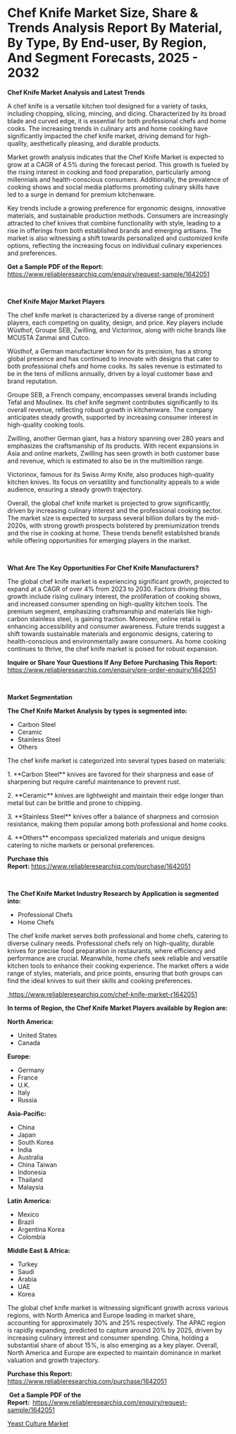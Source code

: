 <p><h1>Chef Knife Market Size, Share & Trends Analysis Report By Material, By Type, By End-user, By Region, And Segment Forecasts, 2025 - 2032</h1></p><p><strong>Chef Knife Market Analysis and Latest Trends</strong></p>
<p><p>A chef knife is a versatile kitchen tool designed for a variety of tasks, including chopping, slicing, mincing, and dicing. Characterized by its broad blade and curved edge, it is essential for both professional chefs and home cooks. The increasing trends in culinary arts and home cooking have significantly impacted the chef knife market, driving demand for high-quality, aesthetically pleasing, and durable products.</p><p>Market growth analysis indicates that the Chef Knife Market is expected to grow at a CAGR of 4.5% during the forecast period. This growth is fueled by the rising interest in cooking and food preparation, particularly among millennials and health-conscious consumers. Additionally, the prevalence of cooking shows and social media platforms promoting culinary skills have led to a surge in demand for premium kitchenware.</p><p>Key trends include a growing preference for ergonomic designs, innovative materials, and sustainable production methods. Consumers are increasingly attracted to chef knives that combine functionality with style, leading to a rise in offerings from both established brands and emerging artisans. The market is also witnessing a shift towards personalized and customized knife options, reflecting the increasing focus on individual culinary experiences and preferences.</p></p>
<p><strong>Get a Sample PDF of the Report:&nbsp;</strong> <a href="https://www.reliableresearchiq.com/enquiry/request-sample/1642051?utm_campaign=2209&utm_medium=2&utm_source=Github&utm_content=ia&utm_term=09022025&utm_id=chef-knife">https://www.reliableresearchiq.com/enquiry/request-sample/1642051</a></p>
<p>&nbsp;</p>
<p><strong>Chef Knife Major Market Players</strong></p>
<p><p>The chef knife market is characterized by a diverse range of prominent players, each competing on quality, design, and price. Key players include Wüsthof, Groupe SEB, Zwilling, and Victorinox, along with niche brands like MCUSTA Zanmai and Cutco. </p><p>Wüsthof, a German manufacturer known for its precision, has a strong global presence and has continued to innovate with designs that cater to both professional chefs and home cooks. Its sales revenue is estimated to be in the tens of millions annually, driven by a loyal customer base and brand reputation.</p><p>Groupe SEB, a French company, encompasses several brands including Tefal and Moulinex. Its chef knife segment contributes significantly to its overall revenue, reflecting robust growth in kitchenware. The company anticipates steady growth, supported by increasing consumer interest in high-quality cooking tools.</p><p>Zwilling, another German giant, has a history spanning over 280 years and emphasizes the craftsmanship of its products. With recent expansions in Asia and online markets, Zwilling has seen growth in both customer base and revenue, which is estimated to also be in the multimillion range.</p><p>Victorinox, famous for its Swiss Army Knife, also produces high-quality kitchen knives. Its focus on versatility and functionality appeals to a wide audience, ensuring a steady growth trajectory.</p><p>Overall, the global chef knife market is projected to grow significantly, driven by increasing culinary interest and the professional cooking sector. The market size is expected to surpass several billion dollars by the mid-2020s, with strong growth prospects bolstered by premiumization trends and the rise in cooking at home. These trends benefit established brands while offering opportunities for emerging players in the market.</p></p>
<p>&nbsp;</p>
<p><strong>What Are The Key Opportunities For Chef Knife Manufacturers?</strong></p>
<p><p>The global chef knife market is experiencing significant growth, projected to expand at a CAGR of over 4% from 2023 to 2030. Factors driving this growth include rising culinary interest, the proliferation of cooking shows, and increased consumer spending on high-quality kitchen tools. The premium segment, emphasizing craftsmanship and materials like high-carbon stainless steel, is gaining traction. Moreover, online retail is enhancing accessibility and consumer awareness. Future trends suggest a shift towards sustainable materials and ergonomic designs, catering to health-conscious and environmentally aware consumers. As home cooking continues to thrive, the chef knife market is poised for robust expansion.</p></p>
<p><strong>Inquire or Share Your Questions If Any Before Purchasing This Report:</strong> <a href="https://www.reliableresearchiq.com/enquiry/pre-order-enquiry/1642051?utm_campaign=2209&utm_medium=2&utm_source=Github&utm_content=ia&utm_term=09022025&utm_id=chef-knife">https://www.reliableresearchiq.com/enquiry/pre-order-enquiry/1642051</a></p>
<p>&nbsp;</p>
<p><strong>Market Segmentation</strong></p>
<p><strong>The Chef Knife Market Analysis by types is segmented into:</strong></p>
<p><ul><li>Carbon Steel</li><li>Ceramic</li><li>Stainless Steel</li><li>Others</li></ul></p>
<p><p>The chef knife market is categorized into several types based on materials: </p><p>1. **Carbon Steel** knives are favored for their sharpness and ease of sharpening but require careful maintenance to prevent rust.</p><p>2. **Ceramic** knives are lightweight and maintain their edge longer than metal but can be brittle and prone to chipping.</p><p>3. **Stainless Steel** knives offer a balance of sharpness and corrosion resistance, making them popular among both professional and home cooks.</p><p>4. **Others** encompass specialized materials and unique designs catering to niche markets or personal preferences.</p></p>
<p><strong>Purchase this Report:&nbsp;</strong><a href="https://www.reliableresearchiq.com/purchase/1642051?utm_campaign=2209&utm_medium=2&utm_source=Github&utm_content=ia&utm_term=09022025&utm_id=chef-knife">https://www.reliableresearchiq.com/purchase/1642051</a></p>
<p>&nbsp;</p>
<p><strong>The Chef Knife Market Industry Research by Application is segmented into:</strong></p>
<p><ul><li>Professional Chefs</li><li>Home Chefs</li></ul></p>
<p><p>The chef knife market serves both professional and home chefs, catering to diverse culinary needs. Professional chefs rely on high-quality, durable knives for precise food preparation in restaurants, where efficiency and performance are crucial. Meanwhile, home chefs seek reliable and versatile kitchen tools to enhance their cooking experience. The market offers a wide range of styles, materials, and price points, ensuring that both groups can find the ideal knives to suit their skills and cooking preferences.</p></p>
<p><a href="https://www.reliableresearchiq.com/chef-knife-market-r1642051?utm_campaign=2209&utm_medium=2&utm_source=Github&utm_content=ia&utm_term=09022025&utm_id=chef-knife">&nbsp;https://www.reliableresearchiq.com/chef-knife-market-r1642051</a></p>
<p><strong>In terms of Region, the Chef Knife Market Players available by Region are:</strong></p>
<p>
    <p> <strong> North America: </strong>
        <ul>
            <li>United States</li>
            <li>Canada</li>
        </ul>
        </p> 
    <p> <strong> Europe: </strong>
        <ul>
            <li>Germany</li>
            <li>France</li>
            <li>U.K.</li>
            <li>Italy</li>
            <li>Russia</li>
        </ul>
        </p> 
    <p> <strong> Asia-Pacific: </strong>
        <ul>
            <li>China</li>
            <li>Japan</li>
            <li>South Korea</li>
            <li>India</li>
            <li>Australia</li>
            <li>China Taiwan</li>
            <li>Indonesia</li>
            <li>Thailand</li>
            <li>Malaysia</li>
        </ul>
        </p> 
    <p> <strong> Latin America: </strong>
        <ul>
            <li>Mexico</li>
            <li>Brazil</li>
            <li>Argentina Korea</li>
            <li>Colombia</li>
        </ul>
        </p> 
    <p> <strong> Middle East & Africa: </strong>
        <ul>
            <li>Turkey</li>
            <li>Saudi</li>
            <li>Arabia</li>
            <li>UAE</li>
            <li>Korea</li>
        </ul>
    </p>
    </p>
<p><p>The global chef knife market is witnessing significant growth across various regions, with North America and Europe leading in market share, accounting for approximately 30% and 25% respectively. The APAC region is rapidly expanding, predicted to capture around 20% by 2025, driven by increasing culinary interest and consumer spending. China, holding a substantial share of about 15%, is also emerging as a key player. Overall, North America and Europe are expected to maintain dominance in market valuation and growth trajectory.</p></p>
<p><strong>Purchase this Report: </strong><a href="https://www.reliableresearchiq.com/purchase/1642051?utm_campaign=2209&utm_medium=2&utm_source=Github&utm_content=ia&utm_term=09022025&utm_id=chef-knife">https://www.reliableresearchiq.com/purchase/1642051</a></p>
<p>&nbsp;<strong>Get a Sample PDF of the Report:&nbsp;&nbsp;</strong><a href="https://www.reliableresearchiq.com/enquiry/request-sample/1642051?utm_campaign=2209&utm_medium=2&utm_source=Github&utm_content=ia&utm_term=09022025&utm_id=chef-knife">https://www.reliableresearchiq.com/enquiry/request-sample/1642051</a></p>
<p><strong></strong></p>
<p><p><a href="https://github.com/sca704osol/Market-Research-Report-List-1/blob/main/yeast-culture-market.md?utm_campaign=2209&utm_medium=2&utm_source=Github&utm_content=ia&utm_term=09022025&utm_id=chef-knife">Yeast Culture Market</a></p></p>